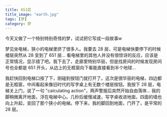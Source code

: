 ```yaml
---
title: 651层
title_image: "earth.jpg"
tags: [梦]
category: 梦
---
```


今天又做了一个特别特别奇怪的梦，试试把它写成一段故事w

梦见坐电梯，狭小的电梯里挤了很多人。我要去 28 层，可是电梯快要停下的时候楼层突然从 28 变到了 651 层... 看电梯里的其他人并没有很惊讶的反应，应该是正常情况，显示错了吧。我下去了，走廊里特别华丽，但是找房间的时候发现房间号也全都是 651 开头，从边上的无框窗向下看能直接看到半个地球...

我赶快回到电梯口按了下，刚碰到按钮门就打开了。这次是很华丽的电梯，四边都是无框窗，中间看起来像旧时代的写字桌上有无数个楼层按钮。我按下 28 层，电梯关上门，说了一句 "calculating action"，两声警报后突然开始自由落体... 我的脚稍微离开地面，浮在电梯中心。几秒后缓慢减速，写字桌收进地面，四面的墙也向上升起，变回了那个狭小的电梯。停下来，我的脚回到地面，门开了，是平常的 28 层。